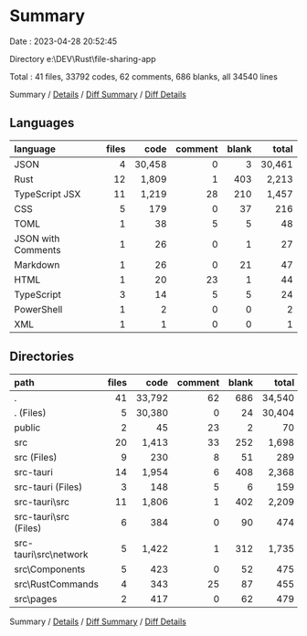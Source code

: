 # Summary

Date : 2023-04-28 20:52:45

Directory e:\\DEV\\Rust\\file-sharing-app

Total : 41 files,  33792 codes, 62 comments, 686 blanks, all 34540 lines

Summary / [Details](details.md) / [Diff Summary](diff.md) / [Diff Details](diff-details.md)

## Languages
| language | files | code | comment | blank | total |
| :--- | ---: | ---: | ---: | ---: | ---: |
| JSON | 4 | 30,458 | 0 | 3 | 30,461 |
| Rust | 12 | 1,809 | 1 | 403 | 2,213 |
| TypeScript JSX | 11 | 1,219 | 28 | 210 | 1,457 |
| CSS | 5 | 179 | 0 | 37 | 216 |
| TOML | 1 | 38 | 5 | 5 | 48 |
| JSON with Comments | 1 | 26 | 0 | 1 | 27 |
| Markdown | 1 | 26 | 0 | 21 | 47 |
| HTML | 1 | 20 | 23 | 1 | 44 |
| TypeScript | 3 | 14 | 5 | 5 | 24 |
| PowerShell | 1 | 2 | 0 | 0 | 2 |
| XML | 1 | 1 | 0 | 0 | 1 |

## Directories
| path | files | code | comment | blank | total |
| :--- | ---: | ---: | ---: | ---: | ---: |
| . | 41 | 33,792 | 62 | 686 | 34,540 |
| . (Files) | 5 | 30,380 | 0 | 24 | 30,404 |
| public | 2 | 45 | 23 | 2 | 70 |
| src | 20 | 1,413 | 33 | 252 | 1,698 |
| src (Files) | 9 | 230 | 8 | 51 | 289 |
| src-tauri | 14 | 1,954 | 6 | 408 | 2,368 |
| src-tauri (Files) | 3 | 148 | 5 | 6 | 159 |
| src-tauri\\src | 11 | 1,806 | 1 | 402 | 2,209 |
| src-tauri\\src (Files) | 6 | 384 | 0 | 90 | 474 |
| src-tauri\\src\\network | 5 | 1,422 | 1 | 312 | 1,735 |
| src\\Components | 5 | 423 | 0 | 52 | 475 |
| src\\RustCommands | 4 | 343 | 25 | 87 | 455 |
| src\\pages | 2 | 417 | 0 | 62 | 479 |

Summary / [Details](details.md) / [Diff Summary](diff.md) / [Diff Details](diff-details.md)